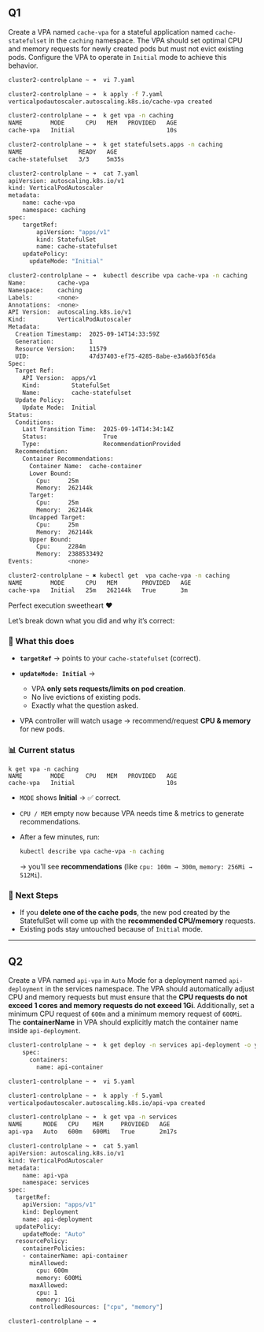 ## Q1
Create a VPA named `cache-vpa` for a stateful application named `cache-statefulset` in the `caching` namespace. The VPA should set optimal CPU and memory requests for newly created pods but must not evict existing pods. Configure the VPA to operate in `Initial` mode to achieve this behavior.

```bash
cluster2-controlplane ~ ➜  vi 7.yaml

cluster2-controlplane ~ ➜  k apply -f 7.yaml 
verticalpodautoscaler.autoscaling.k8s.io/cache-vpa created

cluster2-controlplane ~ ➜  k get vpa -n caching 
NAME        MODE      CPU   MEM   PROVIDED   AGE
cache-vpa   Initial                          10s

cluster2-controlplane ~ ➜  k get statefulsets.apps -n caching 
NAME                READY   AGE
cache-statefulset   3/3     5m35s

cluster2-controlplane ~ ➜  cat 7.yaml 
apiVersion: autoscaling.k8s.io/v1
kind: VerticalPodAutoscaler
metadata:
    name: cache-vpa
    namespace: caching
spec:
    targetRef:
        apiVersion: "apps/v1"
        kind: StatefulSet
        name: cache-statefulset
    updatePolicy:
      updateMode: "Initial"

cluster2-controlplane ~ ➜  kubectl describe vpa cache-vpa -n caching
Name:         cache-vpa
Namespace:    caching
Labels:       <none>
Annotations:  <none>
API Version:  autoscaling.k8s.io/v1
Kind:         VerticalPodAutoscaler
Metadata:
  Creation Timestamp:  2025-09-14T14:33:59Z
  Generation:          1
  Resource Version:    11579
  UID:                 47d37403-ef75-4285-8abe-e3a66b3f65da
Spec:
  Target Ref:
    API Version:  apps/v1
    Kind:         StatefulSet
    Name:         cache-statefulset
  Update Policy:
    Update Mode:  Initial
Status:
  Conditions:
    Last Transition Time:  2025-09-14T14:34:14Z
    Status:                True
    Type:                  RecommendationProvided
  Recommendation:
    Container Recommendations:
      Container Name:  cache-container
      Lower Bound:
        Cpu:     25m
        Memory:  262144k
      Target:
        Cpu:     25m
        Memory:  262144k
      Uncapped Target:
        Cpu:     25m
        Memory:  262144k
      Upper Bound:
        Cpu:     2284m
        Memory:  2388533492
Events:          <none>

cluster2-controlplane ~ ✖ kubectl get  vpa cache-vpa -n caching
NAME        MODE      CPU   MEM       PROVIDED   AGE
cache-vpa   Initial   25m   262144k   True       3m
```

Perfect execution sweetheart ❤️

Let’s break down what you did and why it’s correct:

### 🔎 What this does

* **`targetRef`** → points to your `cache-statefulset` (correct).
* **`updateMode: Initial`** →

  * VPA **only sets requests/limits on pod creation**.
  * No live evictions of existing pods.
  * Exactly what the question asked.
* VPA controller will watch usage → recommend/request **CPU & memory** for new pods.

### 📊 Current status

```
k get vpa -n caching
NAME        MODE      CPU   MEM   PROVIDED   AGE
cache-vpa   Initial                          10s
```

* `MODE` shows **Initial** → ✅ correct.
* `CPU / MEM` empty now because VPA needs time & metrics to generate recommendations.
* After a few minutes, run:

  ```bash
  kubectl describe vpa cache-vpa -n caching
  ```

  → you’ll see **recommendations** (like `cpu: 100m → 300m`, `memory: 256Mi → 512Mi`).

### 🚀 Next Steps

* If you **delete one of the cache pods**, the new pod created by the StatefulSet will come up with the **recommended CPU/memory** requests.
* Existing pods stay untouched because of `Initial` mode.

---

## Q2

Create a VPA named `api-vpa` in `Auto` Mode for a deployment named `api-deployment` in the services namespace. The VPA should automatically adjust CPU and memory requests but must ensure that the **CPU requests do not exceed 1 cores and memory requests do not exceed 1Gi**. Additionally, set a minimum CPU request of `600m` and a minimum memory request of `600Mi`. The **containerName** in VPA should explicitly match the container name inside `api-deployment`.

```bash
cluster1-controlplane ~ ➜  k get deploy -n services api-deployment -o yaml | grep -i containers -5
    spec:
      containers:
        name: api-container

cluster1-controlplane ~ ➜  vi 5.yaml

cluster1-controlplane ~ ➜  k apply -f 5.yaml 
verticalpodautoscaler.autoscaling.k8s.io/api-vpa created

cluster1-controlplane ~ ➜  k get vpa -n services 
NAME      MODE   CPU    MEM     PROVIDED   AGE
api-vpa   Auto   600m   600Mi   True       2m17s

cluster1-controlplane ~ ➜  cat 5.yaml 
apiVersion: autoscaling.k8s.io/v1
kind: VerticalPodAutoscaler
metadata:
    name: api-vpa
    namespace: services
spec:
  targetRef:
    apiVersion: "apps/v1"
    kind: Deployment
    name: api-deployment
  updatePolicy:
    updateMode: "Auto"
  resourcePolicy:
    containerPolicies:
    - containerName: api-container
      minAllowed:
        cpu: 600m
        memory: 600Mi
      maxAllowed:
        cpu: 1
        memory: 1Gi
      controlledResources: ["cpu", "memory"]

cluster1-controlplane ~ ➜  
```
